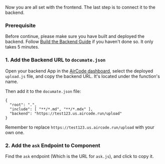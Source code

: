 Now you are all set with the frontend. The last step is to connect it to the backend.

### Prerequisite
Before continue, please make sure you have built and deployed the backend. Follow [Build the Backend Guide](/getting-started/backend) if you haven't done so. It only takes 5 minutes.

### 1. Add the Backend URL to `documate.json`

Open your backend App in the [AirCode dashboard](https://aircode.io/dashboard), select the deployed `upload.js` file, and copy the backend URL. It's located under the function's name.

Then add it to the `documate.json` file:

```json{4}
{
  "root": ".",
  "include": [ "**/*.md", "**/*.mdx" ],
  "backend": "https://test123.us.aircode.run/upload"
}
```

Remember to replace `https://test123.us.aircode.run/upload` with your own one.

### 2. Add the `ask` Endpoint to Component

Find the `ask` endpoint (Which is the URL for `ask.js`), and click to copy it.
